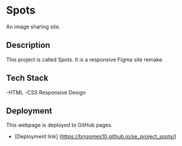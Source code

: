 # Spots

An image sharing site.

## Description

This project is called Spots. It is a responsive Figma site remake.

## Tech Stack

-HTML
-CSS
Responsive Design

## Deployment

This webpage is deployed to GitHub pages.

- [Deployment link] (https://brigomes10.github.io/se_project_spots/)
